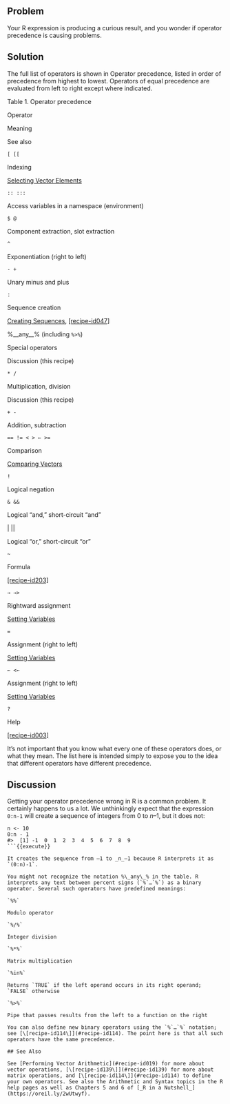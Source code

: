 ## Problem

Your R expression is producing a curious result, and you wonder if operator precedence is causing problems.

## Solution

The full list of operators is shown in Operator precedence, listed in order of precedence from highest to lowest. Operators of equal precedence are evaluated from left to right except where indicated.

Table 1. Operator precedence  

Operator

Meaning

See also

`[ [[`

Indexing

[Selecting Vector Elements](#recipe-id039)

`:: :::`

Access variables in a namespace (environment)

`$ @`

Component extraction, slot extraction

`^`

Exponentiation (right to left)

`- +`

Unary minus and plus

`:`

Sequence creation

[Creating Sequences](#recipe-id021), [\[recipe-id047\]](#recipe-id047)

%\_\_any\_\_% (including `%>%`)

Special operators

Discussion (this recipe)

`* /`

Multiplication, division

Discussion (this recipe)

`+ -`

Addition, subtraction

`== != < > ⇐ >=`

Comparison

[Comparing Vectors](#recipe-id020)

`!`

Logical negation

`& &&`

Logical “and,” short-circuit “and”

&#x7c; &#x7c;&#x7c;

Logical “or,” short-circuit “or”

`~`

Formula

[\[recipe-id203\]](#recipe-id203)

`→ →>`

Rightward assignment

[Setting Variables](#recipe-id016)

`=`

Assignment (right to left)

[Setting Variables](#recipe-id016)

`← <←`

Assignment (right to left)

[Setting Variables](#recipe-id016)

`?`

Help

[\[recipe-id003\]](#recipe-id003)

It’s not important that you know what every one of these operators does, or what they mean. The list here is intended simply to expose you to the idea that different operators have different precedence.

## Discussion

Getting your operator precedence wrong in R is a common problem. It certainly happens to us a lot. We unthinkingly expect that the expression `0:n-1` will create a sequence of integers from 0 to _n_–1, but it does not:

```
n <- 10
0:n - 1
#>  [1] -1  0  1  2  3  4  5  6  7  8  9
```{{execute}}

It creates the sequence from –1 to _n_–1 because R interprets it as `(0:n)-1`.

You might not recognize the notation %\_any\_% in the table. R interprets any text between percent signs (`%`…​`%`) as a binary operator. Several such operators have predefined meanings:

`%%`

Modulo operator

`%/%`

Integer division

`%*%`

Matrix multiplication

`%in%`

Returns `TRUE` if the left operand occurs in its right operand; `FALSE` otherwise

`%>%`

Pipe that passes results from the left to a function on the right

You can also define new binary operators using the `%`…​`%` notation; see [\[recipe-id114\]](#recipe-id114). The point here is that all such operators have the same precedence.

## See Also

See [Performing Vector Arithmetic](#recipe-id019) for more about vector operations, [\[recipe-id139\]](#recipe-id139) for more about matrix operations, and [\[recipe-id114\]](#recipe-id114) to define your own operators. See also the Arithmetic and Syntax topics in the R help pages as well as Chapters 5 and 6 of [_R in a Nutshell_](https://oreil.ly/2wUtwyf).